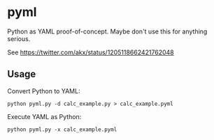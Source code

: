 pyml
====

Python as YAML proof-of-concept. Maybe don't use this for anything serious.

See https://twitter.com/akx/status/1205118662421762048

Usage
-----

Convert Python to YAML:

```
python pyml.py -d calc_example.py > calc_example.pyml
```

Execute YAML as Python:

```
python pyml.py -x calc_example.pyml
```

